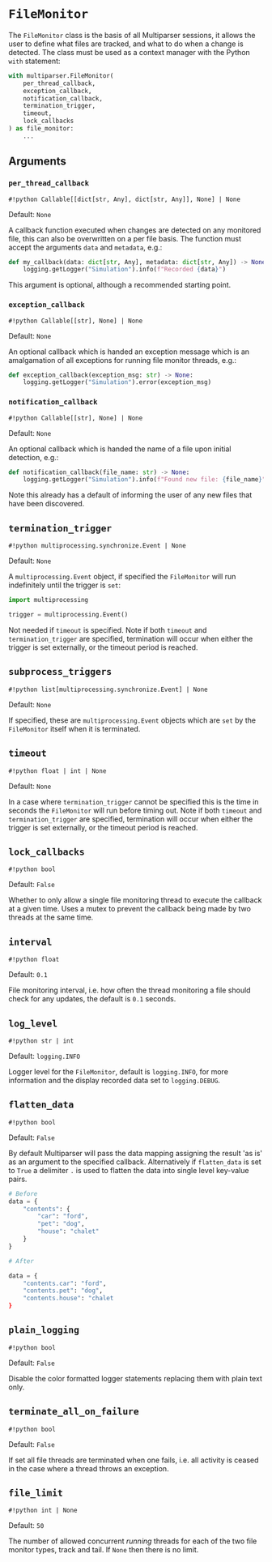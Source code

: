 # `FileMonitor`

The `FileMonitor` class is the basis of all Multiparser sessions, it allows the user to define what files are tracked, and what to do when a change is detected. The class must be used as a context manager with the Python `with` statement:

```python
with multiparser.FileMonitor(
    per_thread_callback,
    exception_callback,
    notification_callback,
    termination_trigger,
    timeout,
    lock_callbacks
) as file_monitor:
    ...
```

## Arguments

### `per_thread_callback`
`#!python Callable[[dict[str, Any], dict[str, Any]], None] | None`

Default: `None`

A callback function executed when changes are detected on any monitored file, this can also be overwritten on a per file basis. The function must accept the arguments `data` and `metadata`, e.g.:

```python
def my_callback(data: dict[str, Any], metadata: dict[str, Any]) -> None:
    logging.getLogger("Simulation").info(f"Recorded {data}")
```

This argument is optional, although a recommended starting point.

### `exception_callback`
`#!python Callable[[str], None] | None`

Default: `None`

An optional callback which is handed an exception message which is an amalgamation of all exceptions for running file monitor threads, e.g.:

```python
def exception_callback(exception_msg: str) -> None:
    logging.getLogger("Simulation").error(exception_msg)
```

### `notification_callback`
`#!python Callable[[str], None] | None`

Default: `None`

An optional callback which is handed the name of a file upon initial detection, e.g.:

```python
def notification_callback(file_name: str) -> None:
    logging.getLogger("Simulation").info(f"Found new file: {file_name}")
```

Note this already has a default of informing the user of any new files that have been discovered.

## `termination_trigger`
`#!python multiprocessing.synchronize.Event | None`

Default: `None`

A `multiprocessing.Event` object, if specified the `FileMonitor` will run indefinitely until the trigger is `set`:

```python
import multiprocessing

trigger = multiprocessing.Event()
```

Not needed if `timeout` is specified. Note if both `timeout` and `termination_trigger` are specified, termination will occur when either the trigger is set externally, or the timeout period is reached.


## `subprocess_triggers`
`#!python list[multiprocessing.synchronize.Event] | None`

Default: `None`

If specified, these are `multiprocessing.Event` objects which are `set` by the `FileMonitor` itself when it is terminated.

## `timeout`
`#!python float | int | None`

Default: `None`

In a case where `termination_trigger` cannot be specified this is the time in seconds the `FileMonitor` will run before timing out. Note if both `timeout` and `termination_trigger` are specified, termination will occur when either the trigger is set externally, or the timeout period is reached.


## `lock_callbacks`
`#!python bool`

Default: `False`

Whether to only allow a single file monitoring thread to execute the callback at a given time. Uses a mutex to prevent the callback being made by two threads at the same time.

## `interval`
`#!python float`

Default: `0.1`

File monitoring interval, i.e. how often the thread monitoring a file should check for any updates, the default is `0.1` seconds.

## `log_level`
`#!python str | int`

Default: `logging.INFO`

Logger level for the `FileMonitor`, default is `logging.INFO`, for more information and the display recorded data set to `logging.DEBUG`.

## `flatten_data`
`#!python bool`

Default: `False`

By default Multiparser will pass the data mapping assigning the result 'as is' as an argument to the specified callback. Alternatively if `flatten_data` is set to `True` a delimiter `.` is used to flatten the data into single level key-value pairs.

```python
# Before
data = {
    "contents": {
        "car": "ford",
        "pet": "dog",
        "house": "chalet"
    }
}

# After

data = {
    "contents.car": "ford",
    "contents.pet": "dog",
    "contents.house": "chalet
}
```

## `plain_logging`
`#!python bool`

Default: `False`

Disable the color formatted logger statements replacing them with plain text only.

## `terminate_all_on_failure`
`#!python bool`

Default: `False`

If set all file threads are terminated when one fails, i.e. all activity is ceased in the case where a thread throws an exception.

## `file_limit`
`#!python int | None`

Default: `50`

The number of allowed concurrent _running_ threads for each of the two file monitor types, track and tail. If `None` then there is no limit.
